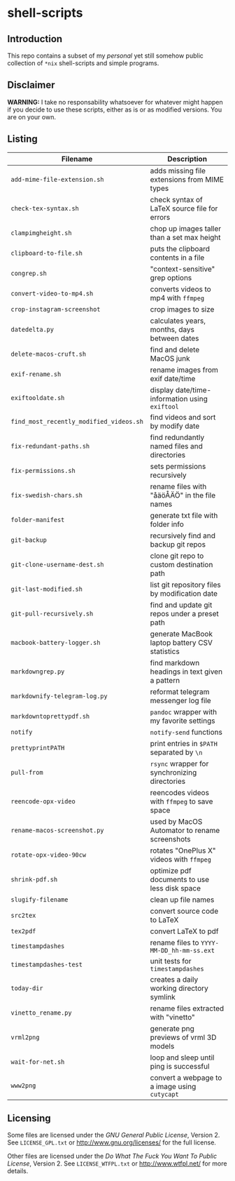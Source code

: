 shell-scripts
=============

Introduction
------------
This repo contains a subset of my *personal* yet still somehow public
collection of `*nix` shell-scripts and simple programs.


Disclaimer
----------
**WARNING:**
I take no responsability whatsoever for whatever might happen if you decide to
use these scripts, either as is or as modified versions.  You are on your own.


Listing
-------

| **Filename**                    | **Description**                                |
| ------------------------------- | ---------------------------------------------- |
| `add-mime-file-extension.sh`    | adds missing file extensions from MIME types   |
| `check-tex-syntax.sh`           | check syntax of LaTeX source file for errors   |
| `clampimgheight.sh`             | chop up images taller than a set max height    |
| `clipboard-to-file.sh`          | puts the clipboard contents in a file          |
| `congrep.sh`                    | "context-sensitive" grep options               |
| `convert-video-to-mp4.sh`       | converts videos to mp4 with `ffmpeg`           |
| `crop-instagram-screenshot`     | crop images to size                            |
| `datedelta.py`                  | calculates years, months, days between dates   |
| `delete-macos-cruft.sh`         | find and delete MacOS junk                     |
| `exif-rename.sh`                | rename images from exif date/time              |
| `exiftooldate.sh`               | display date/time-information using `exiftool` |
| `find_most_recently_modified_videos.sh` | find videos and sort by modify date            |
| `fix-redundant-paths.sh`        | find redundantly named files and directories   |
| `fix-permissions.sh`            | sets permissions recursively                   |
| `fix-swedish-chars.sh`          | rename files with "åäöÅÄÖ" in the file names   |
| `folder-manifest`               | generate txt file with folder info             |
| `git-backup`                    | recursively find and backup git repos          |
| `git-clone-username-dest.sh`    | clone git repo to custom destination path      |
| `git-last-modified.sh`          | list git repository files by modification date |
| `git-pull-recursively.sh`       | find and update git repos under a preset path  |
| `macbook-battery-logger.sh`     | generate MacBook laptop battery CSV statistics |
| `markdowngrep.py`               | find markdown headings in text given a pattern |
| `markdownify-telegram-log.py`   | reformat telegram messenger log file           |
| `markdowntoprettypdf.sh`        | `pandoc` wrapper with my favorite settings     |
| `notify`                        | `notify-send` functions                        |
| `prettyprintPATH`               | print entries in `$PATH` separated by `\n`     |
| `pull-from`                     | `rsync` wrapper for synchronizing directories  |
| `reencode-opx-video`            | reencodes videos with `ffmpeg` to save space   |
| `rename-macos-screenshot.py`    | used by MacOS Automator to rename screenshots  |
| `rotate-opx-video-90cw`         | rotates "OnePlus X" videos with `ffmpeg`       |
| `shrink-pdf.sh`                 | optimize pdf documents to use less disk space  |
| `slugify-filename`              | clean up file names                            |
| `src2tex`                       | convert source code to LaTeX                   |
| `tex2pdf`                       | convert LaTeX to pdf                           |
| `timestampdashes`               | rename files to `YYYY-MM-DD_hh-mm-ss.ext`      |
| `timestampdashes-test`          | unit tests for `timestampdashes`               |
| `today-dir`                     | creates a daily working directory symlink      |
| `vinetto_rename.py`             | rename files extracted with "vinetto"          |
| `vrml2png`                      | generate png previews of vrml 3D models        |
| `wait-for-net.sh`               | loop and sleep until ping is successful        |
| `www2png`                       | convert a webpage to a image using `cutycapt`  |


Licensing
---------
Some files are licensed under the *GNU General Public License*, Version 2.
See `LICENSE_GPL.txt` or <http://www.gnu.org/licenses/> for the full license.

Other files are licensed under the *Do What The Fuck You Want To Public
License*, Version 2.  See `LICENSE_WTFPL.txt` or <http://www.wtfpl.net/>
for more details.

